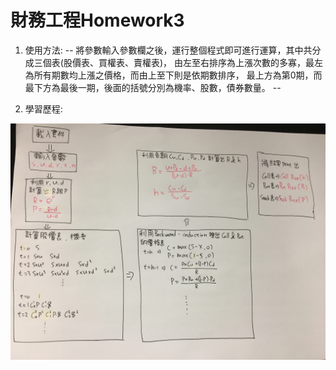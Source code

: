 # 財務工程Homework3

1.  使用方法:
--
  將參數輸入參數欄之後，運行整個程式即可進行運算，其中共分成三個表(股價表、買權表、賣權表)，
  由左至右排序為上漲次數的多寡，最左為所有期數均上漲之價格，而由上至下則是依期數排序，
  最上方為第0期，而最下方為最後一期，後面的括號分別為機率、股數，債券數量。
--

2.  學習歷程:

![流程表](流程表.JPG)

